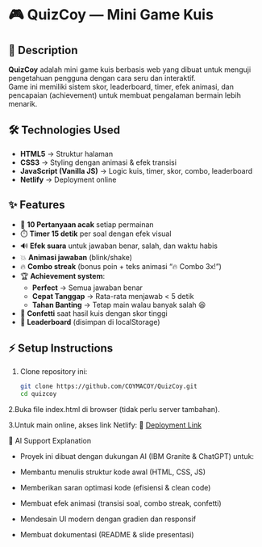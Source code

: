 # 🎮 QuizCoy — Mini Game Kuis  

## 📌 Description  
**QuizCoy** adalah mini game kuis berbasis web yang dibuat untuk menguji pengetahuan pengguna dengan cara seru dan interaktif.  
Game ini memiliki sistem skor, leaderboard, timer, efek animasi, dan pencapaian (achievement) untuk membuat pengalaman bermain lebih menarik.  

## 🛠️ Technologies Used  
- **HTML5** → Struktur halaman  
- **CSS3** → Styling dengan animasi & efek transisi  
- **JavaScript (Vanilla JS)** → Logic kuis, timer, skor, combo, leaderboard  
- **Netlify** → Deployment online  

## ✨ Features  
- 🎯 **10 Pertanyaan acak** setiap permainan  
- ⏱️ **Timer 15 detik** per soal dengan efek visual  
- 🔊 **Efek suara** untuk jawaban benar, salah, dan waktu habis  
- 💥 **Animasi jawaban** (blink/shake)  
- 🔥 **Combo streak** (bonus poin + teks animasi “🔥 Combo 3x!”)  
- 🏆 **Achievement system**:
  - **Perfect** → Semua jawaban benar  
  - **Cepat Tanggap** → Rata-rata menjawab < 5 detik  
  - **Tahan Banting** → Tetap main walau banyak salah 😆  
- 🎉 **Confetti** saat hasil kuis dengan skor tinggi  
- 📜 **Leaderboard** (disimpan di localStorage)  

## ⚡ Setup Instructions  
1. Clone repository ini:  
   ```bash
   git clone https://github.com/COYMACOY/QuizCoy.git
   cd quizcoy

2.Buka file index.html di browser (tidak perlu server tambahan).

3.Untuk main online, akses link Netlify: 🔗 [Deployment Link](https://quizcoy.netlify.app/)

🤖 AI Support Explanation

* Proyek ini dibuat dengan dukungan AI (IBM Granite & ChatGPT) untuk:

* Membantu menulis struktur kode awal (HTML, CSS, JS)

* Memberikan saran optimasi kode (efisiensi & clean code)

* Membuat efek animasi (transisi soal, combo streak, confetti)

* Mendesain UI modern dengan gradien dan responsif

* Membuat dokumentasi (README & slide presentasi)
